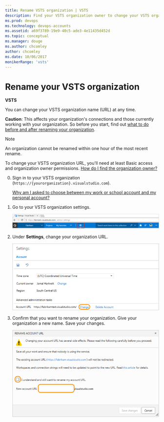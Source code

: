 ```yaml
---
title: Rename VSTS organization | VSTS
description: Find your VSTS organization owner to change your VSTS organization URL or provide a new name, what to do before and after renaming your organization
ms.prod: devops
ms.technology: devops-accounts
ms.assetid: a69f3789-19e9-40c5-ade3-4e11435d452d
ms.topic: conceptual
ms.manager: douge
ms.author: chcomley
author: chcomley
ms.date: 10/06/2017
monikerRange: 'vsts'
---
```

# Rename your VSTS organization

**VSTS**

You can change your VSTS organization name (URL) at any time.

**Caution**: This affects your organization's connections 
and those currently working with your organization. 
So before you start, find out 
[what to do before and after renaming your organization](https://support.microsoft.com/kb/2793597).

> [!NOTE]
> An organization cannot be renamed within one hour of the most recent rename.

To change your VSTS organization URL, you'll need at least Basic access and organization owner permissions. 
[How do I find the organization owner?](faq-delete-restore-vsts-organization.md#find-owner)

0.  Sign in to your VSTS organization (```https://{yourorganization}.visualstudio.com```).

	[Why am I asked to choose between my work or school account and my personal account?](faq-create-organization.md#ChooseOrgAcctMSAcct)

0.  Go to your VSTS organization settings.

    ![Go to organization settings](../../_shared/_img/organization-settings-new-ui.png)

0.	Under **Settings**, change your organization URL.

    ![Change your organization name](_img/rename-vso-organization/vsorenameorganization.png)

0.  Confirm that you want to rename your organization. 
Give your organization a new name. Save your changes.

    ![Confirm renaming your organization, provide new organization name](_img/rename-vso-organization/vsoconfirmorganizationrename.png)
